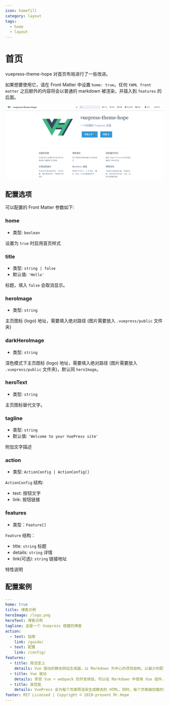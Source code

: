 ```yaml
---
icon: homefill
category: layout
tags:
  - home
  - layout
---
```


# 首页

vuepress-theme-hope 对首页布局进行了一些改进。

如果想要使用它，请在 Front Matter 中设置 `home: true`。任何 `YAML front matter` 之后额外的内容将会以普通的 markdown 被渲染，并插入到 `features` 的后面。

![首页截图](./assets/home-new.png)

## 配置选项

可以配置的 Front Matter 参数如下:

### home

- 类型: `boolean`

设置为 `true` 时启用首页样式

### title

- 类型: `string | false`
- 默认值: `'Hello'`

标题，填入 `false` 会取消显示。

### heroImage

- 类型: `string`

主页图标 (logo) 地址，需要填入绝对路径 (图片需要放入 `.vuepress/public` 文件夹)

### darkHeroImage

- 类型: `string`

深色模式下主页图标 (logo) 地址，需要填入绝对路径 (图片需要放入 `.vuepress/public` 文件夹)，默认同 `heroImage`。

### heroText

- 类型: `string`

主页图标替代文字。

### tagline

- 类型: `string`
- 默认值: `'Welcome to your VuePress site'`

附加文字描述

### action

- 类型: `ActionConfig | ActionConfig[]`

`ActionConfig` 结构:

- text: 按钮文字
- link: 按钮链接

### features

- 类型：`Feature[]`

`Feature` 结构：

- title: `string` 标题
- details: `string` 详情
- link(可选): `string` 链接地址

特性说明

## 配置案例

```yaml
---
home: true
title: 博客示例
heroImage: /logo.png
heroText: 博客示例
tagline: 这是一个 Vuepress 搭建的博客
action:
  - text: 指南
    link: /guide/
  - text: 配置
    link: /config/
features:
  - title: 简洁至上
    details: Vue 驱动的静态网站生成器，以 Markdown 为中心的项目结构，以最少的配置帮助你专注于写作。
  - title: Vue 驱动
    details: 享受 Vue + webpack 的开发体验，可以在 Markdown 中使用 Vue 组件，又可以使用 Vue 来开发自定义主题。
  - title: 高性能
    details: VuePress 会为每个页面预渲染生成静态的 HTML，同时，每个页面被加载的时候，将作为 SPA 运行。
footer: MIT Licensed | Copyright © 2019-present Mr.Hope
---

```
